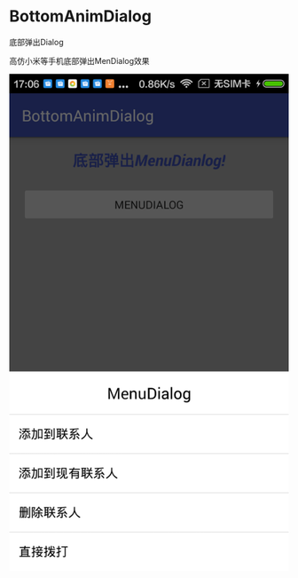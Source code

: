 # BottomAnimDialog
底部弹出Dialog

高仿小米等手机底部弹出MenDialog效果

![image](https://github.com/liyi828328/BottomAnimDialog/raw/master/screenshot/BottomAnimDialog.png)
